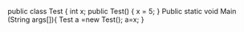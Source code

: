 public class Test {
  int x;
   public Test() {
    x = 5;
    }
    Public static void Main  (String args[]){
    Test a =new Test();
    a=x;
    }
    
